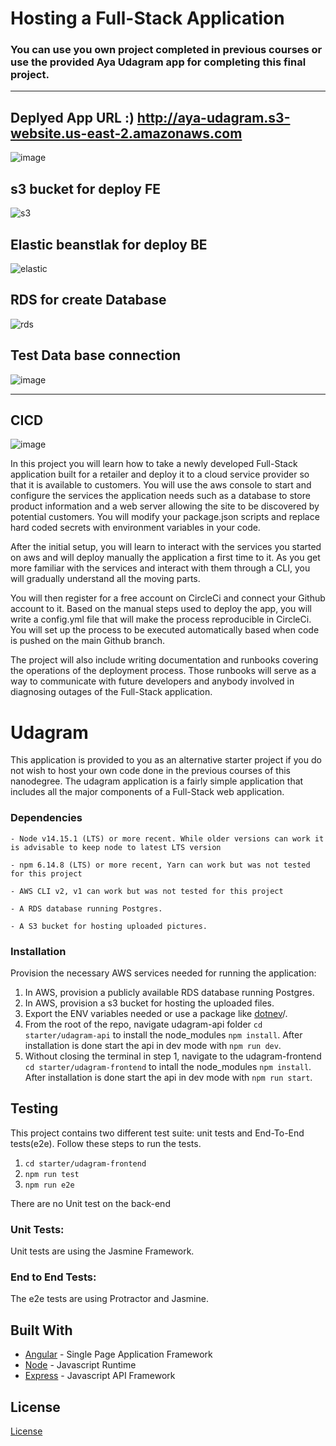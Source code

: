 # Hosting a Full-Stack Application

### **You can use you own project completed in previous courses or use the provided Aya Udagram app for completing this final project.**

---
## Deplyed App URL :) http://aya-udagram.s3-website.us-east-2.amazonaws.com
![image](https://user-images.githubusercontent.com/21292656/218339314-89759236-1508-40db-9feb-fa699de0dc8a.png)

## s3 bucket for deploy FE
![s3](https://user-images.githubusercontent.com/21292656/218339151-c694514c-938f-4de0-9ab2-bbca619d62cf.PNG)

## Elastic beanstlak for deploy BE
![elastic](https://user-images.githubusercontent.com/21292656/218339194-65f5102d-5a97-42e8-a964-1291320acedd.PNG)

## RDS  for create Database
![rds](https://user-images.githubusercontent.com/21292656/218339227-9d63b6d8-d6e6-495c-bec6-7add2d9a6d82.PNG)

## Test Data base connection
![image](https://user-images.githubusercontent.com/21292656/218339001-76b4d3c5-f0e8-409c-bc7b-f1a3121dc2c1.png)


---
## CICD
![image](https://user-images.githubusercontent.com/21292656/218339523-43c60c82-5619-4373-95a9-2e45b6fdcd25.png)

In this project you will learn how to take a newly developed Full-Stack application built for a retailer and deploy it to a cloud service provider so that it is available to customers. You will use the aws console to start and configure the services the application needs such as a database to store product information and a web server allowing the site to be discovered by potential customers. You will modify your package.json scripts and replace hard coded secrets with environment variables in your code.

After the initial setup, you will learn to interact with the services you started on aws and will deploy manually the application a first time to it. As you get more familiar with the services and interact with them through a CLI, you will gradually understand all the moving parts.

You will then register for a free account on CircleCi and connect your Github account to it. Based on the manual steps used to deploy the app, you will write a config.yml file that will make the process reproducible in CircleCi. You will set up the process to be executed automatically based when code is pushed on the main Github branch.

The project will also include writing documentation and runbooks covering the operations of the deployment process. Those runbooks will serve as a way to communicate with future developers and anybody involved in diagnosing outages of the Full-Stack application.

# Udagram

This application is provided to you as an alternative starter project if you do not wish to host your own code done in the previous courses of this nanodegree. The udagram application is a fairly simple application that includes all the major components of a Full-Stack web application.



### Dependencies

```
- Node v14.15.1 (LTS) or more recent. While older versions can work it is advisable to keep node to latest LTS version

- npm 6.14.8 (LTS) or more recent, Yarn can work but was not tested for this project

- AWS CLI v2, v1 can work but was not tested for this project

- A RDS database running Postgres.

- A S3 bucket for hosting uploaded pictures.

```

### Installation

Provision the necessary AWS services needed for running the application:

1. In AWS, provision a publicly available RDS database running Postgres. <Place holder for link to classroom article>
1. In AWS, provision a s3 bucket for hosting the uploaded files. <Place holder for tlink to classroom article>
1. Export the ENV variables needed or use a package like [dotnev](https://www.npmjs.com/package/dotenv)/.
1. From the root of the repo, navigate udagram-api folder `cd starter/udagram-api` to install the node_modules `npm install`. After installation is done start the api in dev mode with `npm run dev`.
1. Without closing the terminal in step 1, navigate to the udagram-frontend `cd starter/udagram-frontend` to intall the node_modules `npm install`. After installation is done start the api in dev mode with `npm run start`.

## Testing

This project contains two different test suite: unit tests and End-To-End tests(e2e). Follow these steps to run the tests.

1. `cd starter/udagram-frontend`
1. `npm run test`
1. `npm run e2e`

There are no Unit test on the back-end

### Unit Tests:

Unit tests are using the Jasmine Framework.

### End to End Tests:

The e2e tests are using Protractor and Jasmine.

## Built With

- [Angular](https://angular.io/) - Single Page Application Framework
- [Node](https://nodejs.org) - Javascript Runtime
- [Express](https://expressjs.com/) - Javascript API Framework

## License

[License](LICENSE.txt)
